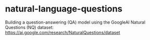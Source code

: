 # natural-language-questions
Building a question-answering (QA) model using the GoogleAI Natural Questions (NQ) dataset: https://ai.google.com/research/NaturalQuestions/dataset
